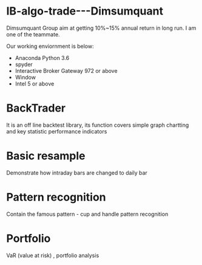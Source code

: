 # IB-algo-trade---Dimsumquant
Dimsumquant Group aim at getting 10%~15% annual return in long run. I am one of the teammate.

Our working enviornment is below:
- Anaconda Python 3.6
- spyder
- Interactive Broker Gateway 972 or above
- Window
- Intel 5 or above

# BackTrader
It is an off line backtest library, its function covers simple graph chartting and key statistic performance indicators

# Basic resample
Demonstrate how intraday bars are changed to daily bar

# Pattern recognition
Contain the famous pattern - cup and handle pattern recognition

# Portfolio
VaR (value at risk) , portfolio analysis
